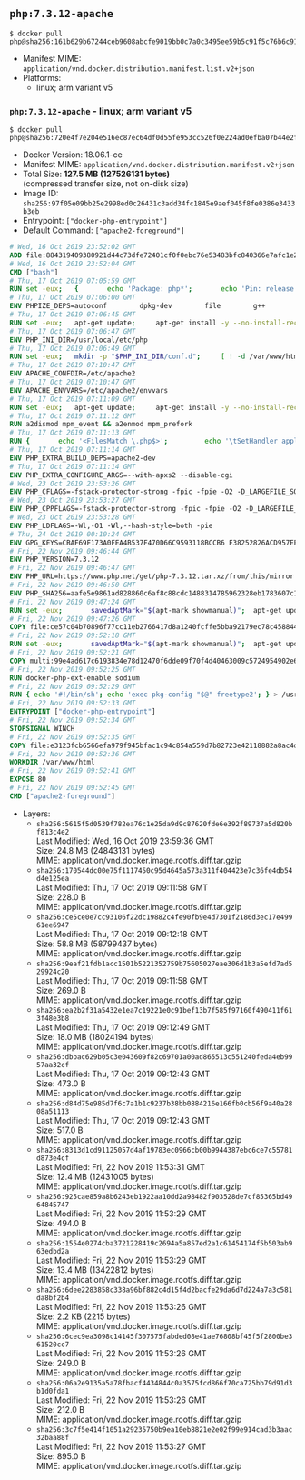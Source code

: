 ## `php:7.3.12-apache`

```console
$ docker pull php@sha256:161b629b67244ceb9608abcfe9019bb0c7a0c3495ee59b5c91f5c76b6c914f58
```

-	Manifest MIME: `application/vnd.docker.distribution.manifest.list.v2+json`
-	Platforms:
	-	linux; arm variant v5

### `php:7.3.12-apache` - linux; arm variant v5

```console
$ docker pull php@sha256:720e4f7e204e516ec87ec64df0d55fe953cc526f0e224ad0efba07b44e2f2549
```

-	Docker Version: 18.06.1-ce
-	Manifest MIME: `application/vnd.docker.distribution.manifest.v2+json`
-	Total Size: **127.5 MB (127526131 bytes)**  
	(compressed transfer size, not on-disk size)
-	Image ID: `sha256:97f05e09bb25e2998ed0c26431c3add34fc1845e9aef045f8fe0386e3433b3eb`
-	Entrypoint: `["docker-php-entrypoint"]`
-	Default Command: `["apache2-foreground"]`

```dockerfile
# Wed, 16 Oct 2019 23:52:02 GMT
ADD file:884319409380921d44c73dfe72401cf0f0ebc76e53483bfc840366e7afc1e2b4 in / 
# Wed, 16 Oct 2019 23:52:04 GMT
CMD ["bash"]
# Thu, 17 Oct 2019 07:05:59 GMT
RUN set -eux; 	{ 		echo 'Package: php*'; 		echo 'Pin: release *'; 		echo 'Pin-Priority: -1'; 	} > /etc/apt/preferences.d/no-debian-php
# Thu, 17 Oct 2019 07:06:00 GMT
ENV PHPIZE_DEPS=autoconf 		dpkg-dev 		file 		g++ 		gcc 		libc-dev 		make 		pkg-config 		re2c
# Thu, 17 Oct 2019 07:06:45 GMT
RUN set -eux; 	apt-get update; 	apt-get install -y --no-install-recommends 		$PHPIZE_DEPS 		ca-certificates 		curl 		xz-utils 	; 	rm -rf /var/lib/apt/lists/*
# Thu, 17 Oct 2019 07:06:47 GMT
ENV PHP_INI_DIR=/usr/local/etc/php
# Thu, 17 Oct 2019 07:06:49 GMT
RUN set -eux; 	mkdir -p "$PHP_INI_DIR/conf.d"; 	[ ! -d /var/www/html ]; 	mkdir -p /var/www/html; 	chown www-data:www-data /var/www/html; 	chmod 777 /var/www/html
# Thu, 17 Oct 2019 07:10:47 GMT
ENV APACHE_CONFDIR=/etc/apache2
# Thu, 17 Oct 2019 07:10:47 GMT
ENV APACHE_ENVVARS=/etc/apache2/envvars
# Thu, 17 Oct 2019 07:11:09 GMT
RUN set -eux; 	apt-get update; 	apt-get install -y --no-install-recommends apache2; 	rm -rf /var/lib/apt/lists/*; 		sed -ri 's/^export ([^=]+)=(.*)$/: ${\1:=\2}\nexport \1/' "$APACHE_ENVVARS"; 		. "$APACHE_ENVVARS"; 	for dir in 		"$APACHE_LOCK_DIR" 		"$APACHE_RUN_DIR" 		"$APACHE_LOG_DIR" 	; do 		rm -rvf "$dir"; 		mkdir -p "$dir"; 		chown "$APACHE_RUN_USER:$APACHE_RUN_GROUP" "$dir"; 		chmod 777 "$dir"; 	done; 		rm -rvf /var/www/html/*; 		ln -sfT /dev/stderr "$APACHE_LOG_DIR/error.log"; 	ln -sfT /dev/stdout "$APACHE_LOG_DIR/access.log"; 	ln -sfT /dev/stdout "$APACHE_LOG_DIR/other_vhosts_access.log"; 	chown -R --no-dereference "$APACHE_RUN_USER:$APACHE_RUN_GROUP" "$APACHE_LOG_DIR"
# Thu, 17 Oct 2019 07:11:12 GMT
RUN a2dismod mpm_event && a2enmod mpm_prefork
# Thu, 17 Oct 2019 07:11:13 GMT
RUN { 		echo '<FilesMatch \.php$>'; 		echo '\tSetHandler application/x-httpd-php'; 		echo '</FilesMatch>'; 		echo; 		echo 'DirectoryIndex disabled'; 		echo 'DirectoryIndex index.php index.html'; 		echo; 		echo '<Directory /var/www/>'; 		echo '\tOptions -Indexes'; 		echo '\tAllowOverride All'; 		echo '</Directory>'; 	} | tee "$APACHE_CONFDIR/conf-available/docker-php.conf" 	&& a2enconf docker-php
# Thu, 17 Oct 2019 07:11:14 GMT
ENV PHP_EXTRA_BUILD_DEPS=apache2-dev
# Thu, 17 Oct 2019 07:11:14 GMT
ENV PHP_EXTRA_CONFIGURE_ARGS=--with-apxs2 --disable-cgi
# Wed, 23 Oct 2019 23:53:26 GMT
ENV PHP_CFLAGS=-fstack-protector-strong -fpic -fpie -O2 -D_LARGEFILE_SOURCE -D_FILE_OFFSET_BITS=64
# Wed, 23 Oct 2019 23:53:27 GMT
ENV PHP_CPPFLAGS=-fstack-protector-strong -fpic -fpie -O2 -D_LARGEFILE_SOURCE -D_FILE_OFFSET_BITS=64
# Wed, 23 Oct 2019 23:53:28 GMT
ENV PHP_LDFLAGS=-Wl,-O1 -Wl,--hash-style=both -pie
# Thu, 24 Oct 2019 00:10:24 GMT
ENV GPG_KEYS=CBAF69F173A0FEA4B537F470D66C9593118BCCB6 F38252826ACD957EF380D39F2F7956BC5DA04B5D
# Fri, 22 Nov 2019 09:46:44 GMT
ENV PHP_VERSION=7.3.12
# Fri, 22 Nov 2019 09:46:47 GMT
ENV PHP_URL=https://www.php.net/get/php-7.3.12.tar.xz/from/this/mirror PHP_ASC_URL=https://www.php.net/get/php-7.3.12.tar.xz.asc/from/this/mirror
# Fri, 22 Nov 2019 09:46:50 GMT
ENV PHP_SHA256=aafe5e9861ad828860c6af8c88cdc1488314785962328eb1783607c1fdd855df PHP_MD5=
# Fri, 22 Nov 2019 09:47:24 GMT
RUN set -eux; 		savedAptMark="$(apt-mark showmanual)"; 	apt-get update; 	apt-get install -y --no-install-recommends gnupg dirmngr; 	rm -rf /var/lib/apt/lists/*; 		mkdir -p /usr/src; 	cd /usr/src; 		curl -fsSL -o php.tar.xz "$PHP_URL"; 		if [ -n "$PHP_SHA256" ]; then 		echo "$PHP_SHA256 *php.tar.xz" | sha256sum -c -; 	fi; 	if [ -n "$PHP_MD5" ]; then 		echo "$PHP_MD5 *php.tar.xz" | md5sum -c -; 	fi; 		if [ -n "$PHP_ASC_URL" ]; then 		curl -fsSL -o php.tar.xz.asc "$PHP_ASC_URL"; 		export GNUPGHOME="$(mktemp -d)"; 		for key in $GPG_KEYS; do 			gpg --batch --keyserver ha.pool.sks-keyservers.net --recv-keys "$key"; 		done; 		gpg --batch --verify php.tar.xz.asc php.tar.xz; 		gpgconf --kill all; 		rm -rf "$GNUPGHOME"; 	fi; 		apt-mark auto '.*' > /dev/null; 	apt-mark manual $savedAptMark > /dev/null; 	apt-get purge -y --auto-remove -o APT::AutoRemove::RecommendsImportant=false
# Fri, 22 Nov 2019 09:47:26 GMT
COPY file:ce57c04b70896f77cc11eb2766417d8a1240fcffe5bba92179ec78c458844110 in /usr/local/bin/ 
# Fri, 22 Nov 2019 09:52:18 GMT
RUN set -eux; 		savedAptMark="$(apt-mark showmanual)"; 	apt-get update; 	apt-get install -y --no-install-recommends 		libargon2-dev 		libcurl4-openssl-dev 		libedit-dev 		libsodium-dev 		libsqlite3-dev 		libssl-dev 		libxml2-dev 		zlib1g-dev 		${PHP_EXTRA_BUILD_DEPS:-} 	; 	rm -rf /var/lib/apt/lists/*; 		export 		CFLAGS="$PHP_CFLAGS" 		CPPFLAGS="$PHP_CPPFLAGS" 		LDFLAGS="$PHP_LDFLAGS" 	; 	docker-php-source extract; 	cd /usr/src/php; 	gnuArch="$(dpkg-architecture --query DEB_BUILD_GNU_TYPE)"; 	debMultiarch="$(dpkg-architecture --query DEB_BUILD_MULTIARCH)"; 	if [ ! -d /usr/include/curl ]; then 		ln -sT "/usr/include/$debMultiarch/curl" /usr/local/include/curl; 	fi; 	./configure 		--build="$gnuArch" 		--with-config-file-path="$PHP_INI_DIR" 		--with-config-file-scan-dir="$PHP_INI_DIR/conf.d" 				--enable-option-checking=fatal 				--with-mhash 				--enable-ftp 		--enable-mbstring 		--enable-mysqlnd 		--with-password-argon2 		--with-sodium=shared 		--with-pdo-sqlite=/usr 		--with-sqlite3=/usr 				--with-curl 		--with-libedit 		--with-openssl 		--with-zlib 				$(test "$gnuArch" = 's390x-linux-gnu' && echo '--without-pcre-jit') 		--with-libdir="lib/$debMultiarch" 				${PHP_EXTRA_CONFIGURE_ARGS:-} 	; 	make -j "$(nproc)"; 	find -type f -name '*.a' -delete; 	make install; 	find /usr/local/bin /usr/local/sbin -type f -executable -exec strip --strip-all '{}' + || true; 	make clean; 		cp -v php.ini-* "$PHP_INI_DIR/"; 		cd /; 	docker-php-source delete; 		apt-mark auto '.*' > /dev/null; 	[ -z "$savedAptMark" ] || apt-mark manual $savedAptMark; 	find /usr/local -type f -executable -exec ldd '{}' ';' 		| awk '/=>/ { print $(NF-1) }' 		| sort -u 		| xargs -r dpkg-query --search 		| cut -d: -f1 		| sort -u 		| xargs -r apt-mark manual 	; 	apt-get purge -y --auto-remove -o APT::AutoRemove::RecommendsImportant=false; 		pecl update-channels; 	rm -rf /tmp/pear ~/.pearrc; 	php --version
# Fri, 22 Nov 2019 09:52:21 GMT
COPY multi:99e4ad617c6193834e78d12470f6dde09f70f4d40463009c5724954902e60676 in /usr/local/bin/ 
# Fri, 22 Nov 2019 09:52:25 GMT
RUN docker-php-ext-enable sodium
# Fri, 22 Nov 2019 09:52:29 GMT
RUN { echo '#!/bin/sh'; echo 'exec pkg-config "$@" freetype2'; } > /usr/local/bin/freetype-config && chmod +x /usr/local/bin/freetype-config
# Fri, 22 Nov 2019 09:52:33 GMT
ENTRYPOINT ["docker-php-entrypoint"]
# Fri, 22 Nov 2019 09:52:34 GMT
STOPSIGNAL WINCH
# Fri, 22 Nov 2019 09:52:35 GMT
COPY file:e3123fcb6566efa979f945bfac1c94c854a559d7b82723e42118882a8ac4de66 in /usr/local/bin/ 
# Fri, 22 Nov 2019 09:52:36 GMT
WORKDIR /var/www/html
# Fri, 22 Nov 2019 09:52:41 GMT
EXPOSE 80
# Fri, 22 Nov 2019 09:52:45 GMT
CMD ["apache2-foreground"]
```

-	Layers:
	-	`sha256:5615f5d0539f782ea76c1e25da9d9c87620fde6e392f89737a5d820bf813c4e2`  
		Last Modified: Wed, 16 Oct 2019 23:59:36 GMT  
		Size: 24.8 MB (24843131 bytes)  
		MIME: application/vnd.docker.image.rootfs.diff.tar.gzip
	-	`sha256:170544dc00e75f1117450c95d4645a573a311f404423e7c36fe4db54d4e125ea`  
		Last Modified: Thu, 17 Oct 2019 09:11:58 GMT  
		Size: 228.0 B  
		MIME: application/vnd.docker.image.rootfs.diff.tar.gzip
	-	`sha256:ce5ce0e7cc93106f22dc19882c4fe90fb9e4d7301f2186d3ec17e49961ee6947`  
		Last Modified: Thu, 17 Oct 2019 09:12:18 GMT  
		Size: 58.8 MB (58799437 bytes)  
		MIME: application/vnd.docker.image.rootfs.diff.tar.gzip
	-	`sha256:9eaf21fdb1acc1501b5221352759b75605027eae306d1b3a5efd7ad529924c20`  
		Last Modified: Thu, 17 Oct 2019 09:11:58 GMT  
		Size: 269.0 B  
		MIME: application/vnd.docker.image.rootfs.diff.tar.gzip
	-	`sha256:ea2b2f31a5432e1ea7c19221e0c91bef13b7f585f97160f490411f613f48e3b8`  
		Last Modified: Thu, 17 Oct 2019 09:12:49 GMT  
		Size: 18.0 MB (18024194 bytes)  
		MIME: application/vnd.docker.image.rootfs.diff.tar.gzip
	-	`sha256:dbbac629b05c3e043609f82c69701a00ad865513c551240feda4eb9957aa32cf`  
		Last Modified: Thu, 17 Oct 2019 09:12:43 GMT  
		Size: 473.0 B  
		MIME: application/vnd.docker.image.rootfs.diff.tar.gzip
	-	`sha256:d84d75e985d7f6c7a1b1c9237b38bb0884216e166fb0cb56f9a40a2808a51113`  
		Last Modified: Thu, 17 Oct 2019 09:12:43 GMT  
		Size: 517.0 B  
		MIME: application/vnd.docker.image.rootfs.diff.tar.gzip
	-	`sha256:8313d1cd91125057d4af19783ec0966cb00b9944387ebc6ce7c55781d873e4cf`  
		Last Modified: Fri, 22 Nov 2019 11:53:31 GMT  
		Size: 12.4 MB (12431005 bytes)  
		MIME: application/vnd.docker.image.rootfs.diff.tar.gzip
	-	`sha256:925cae859a8b6243eb1922aa10dd2a98482f903528de7cf85365bd4964845747`  
		Last Modified: Fri, 22 Nov 2019 11:53:29 GMT  
		Size: 494.0 B  
		MIME: application/vnd.docker.image.rootfs.diff.tar.gzip
	-	`sha256:1554e0274cba3721228419c2694a5a857ed2a1c61454174f5b503ab963edbd2a`  
		Last Modified: Fri, 22 Nov 2019 11:53:29 GMT  
		Size: 13.4 MB (13422812 bytes)  
		MIME: application/vnd.docker.image.rootfs.diff.tar.gzip
	-	`sha256:6dee2283858c338a96bf882c4d15f4d2bacfe29da6d7d224a7a3c581da8bf2b4`  
		Last Modified: Fri, 22 Nov 2019 11:53:26 GMT  
		Size: 2.2 KB (2215 bytes)  
		MIME: application/vnd.docker.image.rootfs.diff.tar.gzip
	-	`sha256:6cec9ea3098c14145f307575fabded08e41ae76808bf45f5f2800be361520cc7`  
		Last Modified: Fri, 22 Nov 2019 11:53:26 GMT  
		Size: 249.0 B  
		MIME: application/vnd.docker.image.rootfs.diff.tar.gzip
	-	`sha256:06a2e9135a5a78fbacf4434844c0a3575fcd866f70ca725bb79d91d3b1d0fda1`  
		Last Modified: Fri, 22 Nov 2019 11:53:26 GMT  
		Size: 212.0 B  
		MIME: application/vnd.docker.image.rootfs.diff.tar.gzip
	-	`sha256:3c7f5e414f1051a29235750b9ea10eb8821e2e02f99e914cad3b3aac32baa88f`  
		Last Modified: Fri, 22 Nov 2019 11:53:27 GMT  
		Size: 895.0 B  
		MIME: application/vnd.docker.image.rootfs.diff.tar.gzip
